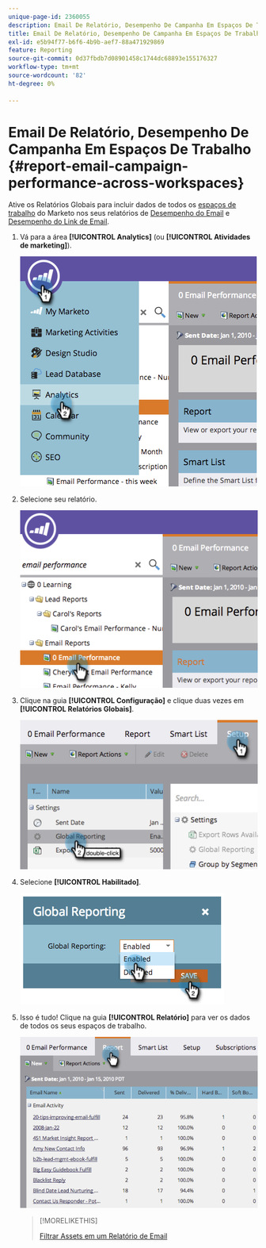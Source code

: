 ```yaml
---
unique-page-id: 2360055
description: Email De Relatório, Desempenho De Campanha Em Espaços De Trabalho — Documentação Do Marketo — Documentação Do Produto
title: Email De Relatório, Desempenho De Campanha Em Espaços De Trabalho
exl-id: e5b94f77-b6f6-4b9b-aef7-88a471929869
feature: Reporting
source-git-commit: 0d37fbdb7d08901458c1744dc68893e155176327
workflow-type: tm+mt
source-wordcount: '82'
ht-degree: 0%

---
```


# Email De Relatório, Desempenho De Campanha Em Espaços De Trabalho {#report-email-campaign-performance-across-workspaces}

Ative os Relatórios Globais para incluir dados de todos os [espaços de trabalho](/help/marketo/product-docs/administration/workspaces-and-person-partitions/create-a-new-workspace.md) do Marketo nos seus relatórios de [Desempenho do Email](/help/marketo/product-docs/email-marketing/email-programs/email-program-data/email-performance-report.md) e [Desempenho do Link de Email](/help/marketo/product-docs/email-marketing/email-programs/email-program-data/email-link-performance-report.md).

1. Vá para a área **[!UICONTROL Analytics]** (ou **[!UICONTROL Atividades de marketing]**).

   ![](assets/image2014-9-16-16-3a4-3a46.png)

1. Selecione seu relatório.

   ![](assets/image2014-9-16-16-3a4-3a51.png)

1. Clique na guia **[!UICONTROL Configuração]** e clique duas vezes em **[!UICONTROL Relatórios Globais]**.

   ![](assets/image2014-9-16-16-3a4-3a58.png)

1. Selecione **[!UICONTROL Habilitado]**.

   ![](assets/image2014-9-16-16-3a5-3a4.png)

1. Isso é tudo! Clique na guia **[!UICONTROL Relatório]** para ver os dados de todos os seus espaços de trabalho.

   ![](assets/image2014-9-16-16-3a5-3a8.png)

   >[!MORELIKETHIS]
   >
   >[Filtrar Assets em um Relatório de Email](/help/marketo/product-docs/reporting/basic-reporting/report-activity/filter-assets-in-an-email-report.md)

